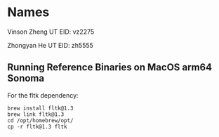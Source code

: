 # Names
Vinson Zheng
UT EID: vz2275

Zhongyan He
UT EID: zh5555

## Running Reference Binaries on MacOS arm64 Sonoma
For the fltk dependency:
```
brew install fltk@1.3
brew link fltk@1.3
cd /opt/homebrew/opt/
cp -r fltk@1.3 fltk
```
